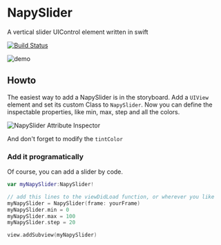 # NapySlider
A vertical slider UIControl element written in swift

[![Build Status](https://travis-ci.org/seeppp/NapySlider.svg?branch=master)](https://travis-ci.org/seeppp/NapySlider)

![demo](/exampleImages/napysliderdemo.gif)

## Howto
The easiest way to add a NapySlider is in the storyboard. Add a ```UIView``` element and set its custom Class to ```NapySlider```. Now you can define the inspectable properties, like min, max, step and all the colors.

![NapySlider Attribute Inspector](/exampleImages/napyslider_attr_inspector.png)

And don't forget to modify the ```tintColor```

### Add it programatically
Of course, you can add a slider by code.

```swift
var myNapySlider:NapySlider!

// add this lines to the viewDidLoad function, or wherever you like
myNapySlider = NapySlider(frame: yourFrame)
myNapySlider.min = 0
myNapySlider.max = 100
myNapySlider.step = 20

view.addSubview(myNapySlider)
```
